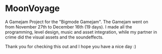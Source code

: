 # MoonVoyage

A Gamejam Project for the "Bigmode Gamejam". The Gamejam went on from November 27th to December 16th (19 days).
I made all the programming, level design, music and asset integration, while my partner in crime did the visual assets and the soundeffects.

Thank you for checking this out and I hope you have a nice day :)
